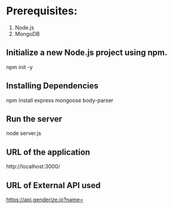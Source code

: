 # Prerequisites:

1. Node.js
2. MongoDB


## Initialize a new Node.js project using npm.
npm init -y

## Installing Dependencies
npm install express mongoose body-parser

## Run the server
 node server.js

## URL of the application
http://localhost:3000/

## URL of External API used
https://api.genderize.io?name=